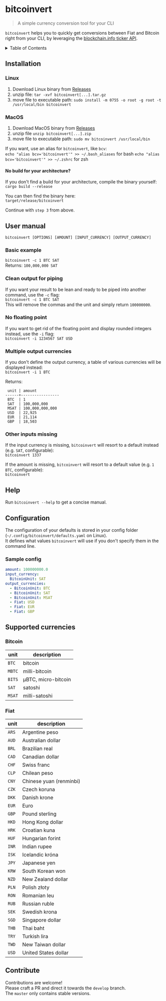 # bitcoinvert

> A simple currency conversion tool for your CLI

`bitcoinvert` helps you to quickly get conversions between Fiat and Bitcoin right from your CLI,
by leveraging the [blockchain.info ticker API](https://blockchain.info/ticker).

<!-- TABLE OF CONTENTS -->
<details>
  <summary>Table of Contents</summary>
  <ol>
    <li>
      <a href="#installation">Installation</a>
      <ul>
        <li><a href="#linux">Linux</a></li>
      </ul>
    </li>
    <li>
      <a href="#user-manual">User manual</a>
      <ul>
        <li><a href="#basic-example">Basic example</a></li>
        <li><a href="#clean-output-for-piping">Clean output for piping</a></li>
        <li><a href="#no-floating-point">No floating point</a></li>
        <li><a href="#multiple-output-currencies">Multiple output currencies</a></li>
        <li><a href="#other-inputs-missing">Other inputs missing</a></li>
      </ul>
    </li>
    <li><a href="#configuration">Configuration</a></li>
    <li>
      <a href="#configuration">Configuration</a>
      <ul>
        <li><a href="#sample-config">Sample config</a></li>
      </ul>
    </li>
    <li>
      <a href="#supported-currencies">Supported currencies</a>
      <ul>
        <li><a href="#bitcoin">Bitcoin</a></li>
        <li><a href="#fiat">Fiat</a></li>
      </ul>
    </li>
    <li><a href="#contribute">Contribute</a></li>
  </ol>
</details>


## Installation
### Linux
1. Download Linux binary from [Releases](https://github.com/gcomte/bitcoinvert/releases)
2. unzip file: `tar -xvf bitcoinvert[...].tar.gz`
3. move file to executable path: `sudo install -m 0755 -o root -g root -t /usr/local/bin bitcoinvert`

### MacOS
1. Download MacOS binary from [Releases](https://github.com/gcomte/bitcoinvert/releases)
2. unzip file `unzip bitcoinvert[...].zip`
3. move file to executable path: `sudo mv bitcoinvert /usr/local/bin`


If you want, use an alias for `bitcoinvert`, like `bcv`:  
`echo "alias bcv='bitcoinvert'" >> ~/.bash_aliases` for bash
`echo "alias bcv='bitcoinvert'" >> ~/.zshrc` for zsh

#### No build for your architecture?
If you don't find a build for your architecture, compile the binary yourself:    
`cargo build --release`

You can then find the binary here:  
`target/release/bitcoinvert`

Continue with `step 3` from above.

## User manual

`bitcoinvert [OPTIONS] [AMOUNT] [INPUT_CURRENCY] [OUTPUT_CURRENCY]`

### Basic example
`bitcoinvert -c 1 BTC SAT`  
Returns: `100,000,000 SAT`

### Clean output for piping
If you want your result to be lean and ready to be piped into another command, use the `-c` flag:    
`bitcoinvert -c 1 BTC SAT`  
This will remove the commas and the unit and simply return `100000000`.

### No floating point
If you want to get rid of the floating point and display rounded integers instead, use the `-i` flag:  
`bitcoinvert -i 1234567 SAT USD`

### Multiple output currencies
If you don't define the output currency, a table of various currencies will be displayed instead:  
`bitcoinvert -i 1 BTC`

Returns:
```
 unit | amount          
------+-----------------
 BTC  | 1               
 SAT  | 100,000,000     
 MSAT | 100,000,000,000 
 USD  | 22,925          
 EUR  | 21,114          
 GBP  | 18,503
```

### Other inputs missing
If the input currency is missing, `bitcoinvert` will resort to a default instead (e.g. `SAT`, configurable):    
`bitcoinvert 1337`

If the amount is missing, `bitcoinvert` will resort to a default value (e.g. `1 BTC`, configurable):    
`bitcoinvert`

## Help
Run `bitcoinvert --help` to get a concise manual.

## Configuration
The configuration of your defaults is stored in your config folder (`~/.config/bitcoinvert/defaults.yaml` on Linux).  
It defines what values `bitcoinvert` will use if you don't specify them in the command line.

### Sample config
```yaml
amount: 100000000.0
input_currency:
  BitcoinUnit: SAT
output_currencies:
  - BitcoinUnit: BTC
  - BitcoinUnit: SAT
  - BitcoinUnit: MSAT
  - Fiat: USD
  - Fiat: EUR
  - Fiat: GBP
```

## Supported currencies

### Bitcoin
unit | description
--- | ---
`BTC` | bitcoin
`MBTC` | milli-bitcoin
`BITS` | μBTC, micro-bitcoin
`SAT` | satoshi
`MSAT` | milli-satoshi

### Fiat
unit | description
--- | ---
`ARS` | Argentine peso
`AUD` | Australian dollar
`BRL` | Brazilian real
`CAD` | Canadian dollar
`CHF` | Swiss franc
`CLP` | Chilean peso
`CNY` | Chinese yuan (renminbi)
`CZK` | Czech koruna
`DKK` | Danish krone
`EUR` | Euro
`GBP` | Pound sterling
`HKD` | Hong Kong dollar
`HRK` | Croatian kuna
`HUF` | Hungarian forint
`INR` | Indian rupee
`ISK` | Icelandic króna
`JPY` | Japanese yen
`KRW` | South Korean won
`NZD` | New Zealand dollar
`PLN` | Polish złoty
`RON` | Romanian leu
`RUB` | Russian ruble
`SEK` | Swedish krona
`SGD` | Singapore dollar
`THB` | Thai baht
`TRY` | Turkish lira
`TWD` | New Taiwan dollar
`USD` | United States dollar

## Contribute

Contributions are welcome!  
Please craft a PR and direct it towards the `develop` branch.  
The `master` only contains stable versions.
